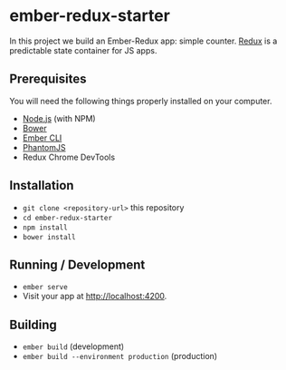# ember-redux-starter

In this project we build an Ember-Redux app: simple counter. [Redux](http://redux.js.org/) is a predictable state container for JS apps. 

## Prerequisites

You will need the following things properly installed on your computer.

* [Node.js](https://nodejs.org/) (with NPM)
* [Bower](https://bower.io/)
* [Ember CLI](https://ember-cli.com/)
* [PhantomJS](http://phantomjs.org/)
* Redux Chrome DevTools

## Installation

* `git clone <repository-url>` this repository
* `cd ember-redux-starter`
* `npm install`
* `bower install`

## Running / Development

* `ember serve`
* Visit your app at [http://localhost:4200](http://localhost:4200).

## Building

* `ember build` (development)
* `ember build --environment production` (production)

